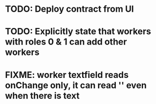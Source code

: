 # TODO: Deploy contract from UI
# TODO: Explicitly state that workers with roles 0 & 1 can add other workers
# FIXME: worker textfield reads onChange only, it can read '' even when there is text
